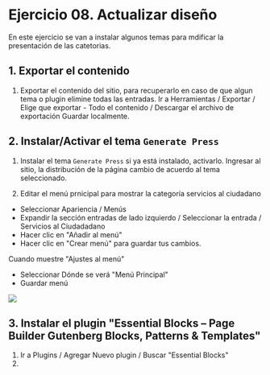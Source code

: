 # Ejercicio 08. Actualizar diseño
En este ejercicio se van a instalar algunos temas para mdificar la presentación de las catetorias.

## 1. Exportar el contenido
1. Exportar el contenido del sitio, para recuperarlo en caso de que algun tema o plugin elimine todas las entradas.
Ir a Herramientas / Exportar  / Elige que exportar - Todo el contenido  / Descargar el archivo de exportación
Guardar localmente.

## 2. Instalar/Activar el tema `Generate Press`
1. Instalar el tema `Generate Press` si ya está instalado, activarlo.
Ingresar al sitio, la distribución de la página cambio de acuerdo al tema seleccionado.

2.  Editar el menú prnicipal para mostrar la categoría servicios al ciudadano
- Seleccionar Apariencia / Menús
- Expandir la sección entradas de lado izquierdo / Seleccionar la entrada / Servicios al Ciudadadano
- Hacer clic en "Añadir al menú" 
- Hacer  clic en "Crear menú" para guardar tus cambios.

Cuando muestre "Ajustes al menú"
-  Seleccionar Dónde se verá "Menú Principal"
-  Guardar menú

![](https://i.imgur.com/2LBq4JC.jpeg)

## 3. Instalar el plugin "Essential Blocks – Page Builder Gutenberg Blocks, Patterns & Templates"
1. Ir a Plugins / Agregar Nuevo plugin / Buscar "Essential Blocks"
2. 









<!--stackedit_data:
eyJoaXN0b3J5IjpbLTIwOTgzOTIxMCw4OTk3Mzg1MDUsLTEwNj
cwNjE0MTAsLTE2MzI4OTMwMTRdfQ==
-->